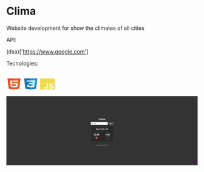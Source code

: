 # Clima
Website development for show the climates of all cities

API:

(dsa)['https://www.google.com']

Tecnologies:

<div style="display: inline_block"><br>
  <img align="center" alt="Adryan-HTML" height="30" width="40" src="https://raw.githubusercontent.com/devicons/devicon/master/icons/html5/html5-original.svg">
  <img align="center" alt="Adryan-CSS" height="30" width="40" src="https://raw.githubusercontent.com/devicons/devicon/master/icons/css3/css3-original.svg">
  <img align="center" alt="Adryan-Js" height="30" width="40" src="https://raw.githubusercontent.com/devicons/devicon/master/icons/javascript/javascript-plain.svg">
</div>

<br>

<img src='img/bg.png'>
